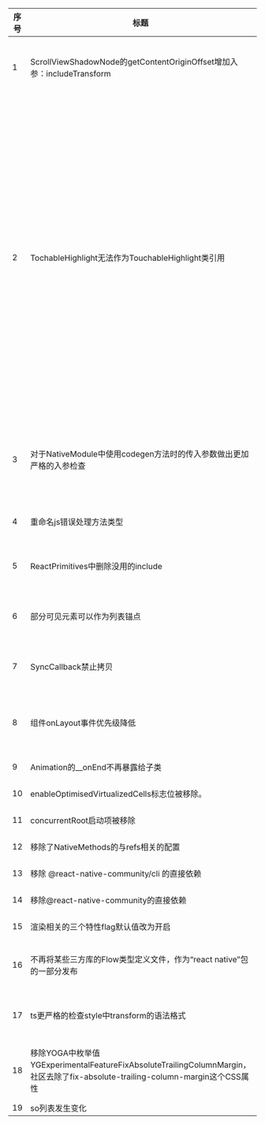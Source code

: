 |  序号  | 标题                                                                                                             | 变更详情                                                                                                                                | 变更来源版本      | 变更对开发者的影响                                                                                                                                                                                                                                                                                                                                                                                                                                                                                                                                                                                                                                                                                                                                                                                                                                                                                                                                                                                                                                                                                                                                                                                                                                                                                                                                                                                                                                                                                    | 影响场景                                                               | 参考文档                                                                                     |   |
|----|----------------------------------------------------------------------------------------------------------------|-------------------------------------------------------------------------------------------------------------------------------------|-------------|----------------------------------------------------------------------------------------------------------------------------------------------------------------------------------------------------------------------------------------------------------------------------------------------------------------------------------------------------------------------------------------------------------------------------------------------------------------------------------------------------------------------------------------------------------------------------------------------------------------------------------------------------------------------------------------------------------------------------------------------------------------------------------------------------------------------------------------------------------------------------------------------------------------------------------------------------------------------------------------------------------------------------------------------------------------------------------------------------------------------------------------------------------------------------------------------------------------------------------------------------------------------------------------------------------------------------------------------------------------------------------------------------------------------------------------------------------------------------------------------|--------------------------------------------------------------------|------------------------------------------------------------------------------------------|---|
| 1  | ScrollViewShadowNode的getContentOriginOffset增加入参：includeTransform                                               | 对getContentOriginOffset增加入参，修复反转的flatlist无法滚动的问题                                                                                    | 0.74.0-rc4  | 修复反转的flatlist无法滚动的问题.<br>对于开发者而言，如果自行对ScrollView进行适配并调用getContentOriginOffset，需要添加一个布尔值：includeTransform，判断是否考虑style中设置的transform                                                                                                                                                                                                                                                                                                                                                                                                                                                                                                                                                                                                                                                                                                                                                                                                                                                                                                                                                                                                                                                                                                                                                                                                                                                                                                                                                            | 开发态：自定义ScrollView组件代码是否能正常编译<br>运行态：反转后的flatlist能正常滑动              | https://github.com/facebook/react-native/pull/44822                                      |   |
| 2  | TochableHighlight无法作为TouchableHighlight类引用                                                                     | 修正对于TouchableHighlight能作为TouchableHighlight进行useRef的引用，变为只能React.ElementRef<typeof TouchableHighlight>或View引用                       | 0.75.0      | TouchabelHighLigfht在使用ref进行引用的时候应该作为View被引用，但是却被作为TouchableHighlight引用。<br>TouchableHighlight无法再被作为值或者类型引用：<br>如下用法会有报错：<br>```tsx<br>import {TouchableHighlight} from 'react-native';<br>const ref = useRef<TouchableHighlight>();<br>//                ^^^ TS2749: TouchableHighlight refers to a value, but is being used as a type here.<br>//                            Did you mean typeof TouchableHighlight?<br>```<br>推荐解决方案 使用内置的RN类型 `React.ElementRef`<br>```diff<br>-const ref = useRef<TouchableHighlight>();<br>+const ref = useRef<React.ElementRef<typeof TouchableHighlight>>();<br>```<br>还可以用View作为类而不是TouchableHighlight<br>```diff<br>-const ref = useRef<TouchableHighlight>();<br>+const ref = useRef<View>();<br>```TouchabelHighLigfht在使用ref进行引用的时候应该作为View被引用，但是却被作为TouchableHighlight引用。<br>TouchableHighlight无法再被作为值或者类型引用：<br>如下用法会有报错：<br>```tsx<br>import {TouchableHighlight} from 'react-native';<br>const ref = useRef<TouchableHighlight>();<br>//                ^^^ TS2749: TouchableHighlight refers to a value, but is being used as a type here.<br>//                            Did you mean typeof TouchableHighlight?<br>```<br>推荐解决方案 使用内置的RN类型 `React.ElementRef`<br>```diff<br>-const ref = useRef<TouchableHighlight>();<br>+const ref = useRef<React.ElementRef<typeof TouchableHighlight>>();<br>```<br>还可以用View作为类而不是TouchableHighlight<br>```diff<br>-const ref = useRef<TouchableHighlight>();<br>+const ref = useRef<View>();<br>``` | 开发态&运行态：<br>在前端代码中对TouchableHighlight使用useRef的场景                   | https://github.com/facebook/react-native/pull/44038                                      |   |
| 3  | 对于NativeModule中使用codegen方法时的传入参数做出更加严格的入参检查                                                                    | 在NativeModule中，如果使用了一个codegen的方法定义为：someMethod(value?: number): void;实际使用时传入null：NativeModule.someMethod(null);在修改之前不会报错，在修改之后会有报错。 | 0.75.0      | 在涉及原生的TurboModule中，是否在不接受传入null的codegen函数中直接传入null值                                                                                                                                                                                                                                                                                                                                                                                                                                                                                                                                                                                                                                                                                                                                                                                                                                                                                                                                                                                                                                                                                                                                                                                                                                                                                                                                                                                                                                          | 开发态：需要对TurboModule中是否接受null值做补充<br>运行态：在不接受null值的函数中传入null会导致运行报错。 | https://github.com/facebook/react-native/commit/67b9628af588e8fc778d732fc387dbd48acf705e |   |
| 4  | 重命名js错误处理方法类型                                                                                                  | C++侧JsErrorHandler::JsErrorHandlingFunc类型更名为JsErrorHandler::OnJsError                                                               | 0.75.0      | 原来在RNInstance等类中提供 JsErrorHandler::JsErrorHandlingFunc 类型回调函数的地方，需要改为 JsErrorHandler::OnJsError 类型                                                                                                                                                                                                                                                                                                                                                                                                                                                                                                                                                                                                                                                                                                                                                                                                                                                                                                                                                                                                                                                                                                                                                                                                                                                                                                                                                                                           | 开发态：编译失败<br>运行态：不影响                                                | https://github.com/facebook/react-native/pull/43985                                      |   |
| 5  | ReactPrimitives中删除没用的include                                                                                   | 从ReactPrimitives.h中删除了 include folly/dynamic.h和memory                                                                               | 0.75.0      | 可能导致include了ReactPrimitives.h的c++代码找不到 folly/dynamic 或 memory 中定义的函数，只要通过了编译就不存在这个问题。如果构建失败需要在失败的文件中include相应的定义<br>                                                                                                                                                                                                                                                                                                                                                                                                                                                                                                                                                                                                                                                                                                                                                                                                                                                                                                                                                                                                                                                                                                                                                                                                                                                                                                                                                                         | 开发态：编译失败<br>运行态：不影响                                                | https://github.com/facebook/react-native/pull/43806                                      |   |
| 6  | 部分可见元素可以作为列表锚点                                                                                                 | 旧实现只有完全展示的元素才能作为列表锚点，变更后部分可见的元素就可以作为列表锚点                                                                                            | 0.75.0      | 变更的目的是避免加载指示器等在列表中完全展示但位置/显隐状态不稳定的元素被选为锚点后导致列表展示不稳定。建议开发者测试列表加载新元素场景，确认列表行为仍符合预期。                                                                                                                                                                                                                                                                                                                                                                                                                                                                                                                                                                                                                                                                                                                                                                                                                                                                                                                                                                                                                                                                                                                                                                                                                                                                                                                                                                                                            | 开发态：不影响<br>运行态：列表加载新元素                                             | https://github.com/facebook/react-native/pull/43203                                      |   |
| 7  | SyncCallback禁止拷贝                                                                                               | SyncCallback禁止拷贝，新增了允许move                                                                                                          | 0.75.0      | 复制 SyncCallback 对象的代码无法通过编译，如果只需要一个callback对象可以改为move，如果需要多个callback需要创建多个。注意 SyncCallback 只能在独占js引擎上下文时执行                                                                                                                                                                                                                                                                                                                                                                                                                                                                                                                                                                                                                                                                                                                                                                                                                                                                                                                                                                                                                                                                                                                                                                                                                                                                                                                                                                                   | 开发态：编译失败<br>运行态：错误的可能导致崩溃                                          | https://github.com/facebook/react-native/pull/43268                                      |   |
| 8  | 组件onLayout事件优先级降低                                                                                              | 将组件onLayout时间的优先级由可配置异步批量/异步不批量改为固定异步批量                                                                                             | 0.74.0      | onLayout事件及时性变差，依赖这一回调进行动画或布局调整的场景，动作的时机可能受到影响。此外应注意onLayout和临近生命周期函数，如componentDidUpdate ，间的执行顺序。                                                                                                                                                                                                                                                                                                                                                                                                                                                                                                                                                                                                                                                                                                                                                                                                                                                                                                                                                                                                                                                                                                                                                                                                                                                                                                                                                                                           | 开发态：无影响<br>运行态：影响onLayout的及时性及其与临近生命周期函数的执行顺序                      | https://github.com/facebook/react-native/pull/42631                                      |   |
| 9  | Animation的__onEnd不再暴露给子类                                                                                       | 子类应使用__debouncedOnEnd代替                                                                                                             | 0.77.0-rc.0 | 编译不通过                                                                                                                                                                                                                                                                                                                                                                                                                                                                                                                                                                                                                                                                                                                                                                                                                                                                                                                                                                                                                                                                                                                                                                                                                                                                                                                                                                                                                                                                                        | 开发态：编译失败<br>运行态：不影响                                                | https://github.com/facebook/react-native/pull/46271                                      |   |
| 10 | enableOptimisedVirtualizedCells标志位被移除。                                                                         | enableOptimisedVirtualizedCells标志位从代码层面被移除，默认效果由false变更为true                                                                        | 0.77.0-rc.0 | 编译不通过                                                                                                                                                                                                                                                                                                                                                                                                                                                                                                                                                                                                                                                                                                                                                                                                                                                                                                                                                                                                                                                                                                                                                                                                                                                                                                                                                                                                                                                                                        | 开发态：编译失败<br>运行态：性能优化                                               | https://github.com/facebook/react-native/pull/47724                                      |   |
| 11 | concurrentRoot启动项被移除                                                                                           | ConcurrentRoot不再用于决定是否以并发模式运行应用程序                                                                                                   | 0.77.0-rc.0 | 编译不通过                                                                                                                                                                                                                                                                                                                                                                                                                                                                                                                                                                                                                                                                                                                                                                                                                                                                                                                                                                                                                                                                                                                                                                                                                                                                                                                                                                                                                                                                                        | 开发态：编译失败<br>运行态：不影响                                                | https://github.com/facebook/react-native/pull/47512                                      |   |
| 12 | 移除了NativeMethods的与refs相关的配置                                                                                    | 字符串refs被废弃，所以移除了NativeMethods的相关配置                                                                                                  | 0.77.0-rc.0 | 编译不通过                                                                                                                                                                                                                                                                                                                                                                                                                                                                                                                                                                                                                                                                                                                                                                                                                                                                                                                                                                                                                                                                                                                                                                                                                                                                                                                                                                                                                                                                                        | 开发态：编译失败<br>运行态：不影响                                                | https://github.com/facebook/react-native/pull/46734                                      |   |
| 13 | 移除 @react-native-community/cli 的直接依赖                                                                           | 移除 @react-native-community/cli 的直接依赖                                                                                                | 0.76.0-rc.1 | 打包失败                                                                                                                                                                                                                                                                                                                                                                                                                                                                                                                                                                                                                                                                                                                                                                                                                                                                                                                                                                                                                                                                                                                                                                                                                                                                                                                                                                                                                                                                                         | 开发态：编译失败<br>运行态：不影响                                                | https://github.com/facebook/react-native/pull/45927                                      |   |
| 14 | 移除@react-native-community的直接依赖                                                                                 | 移除@react-native-community的直接依赖                                                                                                      | 0.76.0-rc.0 | 打包失败                                                                                                                                                                                                                                                                                                                                                                                                                                                                                                                                                                                                                                                                                                                                                                                                                                                                                                                                                                                                                                                                                                                                                                                                                                                                                                                                                                                                                                                                                         | 开发态：编译失败<br>运行态：不影响                                                | https://github.com/facebook/react-native/pull/44928                                      |   |
| 15 | 渲染相关的三个特性flag默认值改为开启                                                                                           | 渲染相关的三个特性flag默认值改为开启，开启后可打断渲染循环响应JS事件                                                                                               | 0.74.1-rc0  | 编译不通过                                                                                                                                                                                                                                                                                                                                                                                                                                                                                                                                                                                                                                                                                                                                                                                                                                                                                                                                                                                                                                                                                                                                                                                                                                                                                                                                                                                                                                                                                        | 开发态：编译失败<br>运行态：性能优化                                               | https://github.com/facebook/react-native/pull/43396                                      |   |
| 16 | 不再将某些三方库的Flow类型定义文件，作为“react native”包的一部分发布                                                                    | 将flow-typed/目录从pacakge/react-native/flow-typed/移到社区仓库的目录                                                                            | 0.73.0      | react-native不再包含部分三方库的Flow语法定义，因此开发者引用这部分依赖时要使用新的路径去依赖                                                                                                                                                                                                                                                                                                                                                                                                                                                                                                                                                                                                                                                                                                                                                                                                                                                                                                                                                                                                                                                                                                                                                                                                                                                                                                                                                                                                                                       | 开发态：打JSbundle失败报错<br>运行态：Metro调试运行可能红屏报错                           | https://github.com/facebook/react-native/pull/37636                                      |   |
| 17 | ts更严格的检查style中transform的语法格式                                                                                   | <View style={{transform: [{scale: 1, translateX: 1}]}}>这样的写法在0.73.0后续使用会报错                                                          | 0.73.0      | 开发者使用<View style={{ transform: [{ scale: 1, translateX: 1 }] }} /> 这样的写法会报错                                                                                                                                                                                                                                                                                                                                                                                                                                                                                                                                                                                                                                                                                                                                                                                                                                                                                                                                                                                                                                                                                                                                                                                                                                                                                                                                                                                                                  | 开发态：打JSbundle失败报错<br>运行态：Metro调试运行可能红屏报错                           | https://github.com/facebook/react-native/pull/38348                                      |   |
| 18 | 移除YOGA中枚举值YGExperimentalFeatureFixAbsoluteTrailingColumnMargin，社区去除了fix-absolute-trailing-column-margin这个CSS属性 | 移除YOGA中枚举值YGExperimentalFeatureFixAbsoluteTrailingColumnMargin，社区去除了fix-absolute-trailing-column-margin这个CSS属性                      | 0.73.0      | 开发者使用YGExperimentalFeature的YGExperimentalFeatureFixAbsoluteTrailingColumnMargin这个被删除枚举值会编译报错，fix-absolute-trailing-column-margin这个CSS属性的移除可能导致布局组件布局发生变化                                                                                                                                                                                                                                                                                                                                                                                                                                                                                                                                                                                                                                                                                                                                                                                                                                                                                                                                                                                                                                                                                                                                                                                                                                                                                                                                     | 开发态：编译失败       运行态：影响组件布局                                          | https://github.com/facebook/react-native/pull/37374                                      |   |
| 19 | so列表发生变化                                                                                                       | so列表发生变化，是否影响开发者Cmakelist中集成so的配置                                                                                                   | 0.76.0      | 编译不通过                                                                                                                                                                                                                                                                                                                                                                                                                                                                                                                                                                                                                                                                                                                                                                                                                                                                                                                                                                                                                                                                                                                                                                                                                                                                                                                                                                                                                                                                                        | 编译                                                                 | 目前0.77版本release包尚未构建，文档待方案确定后给出                                                          |   |
